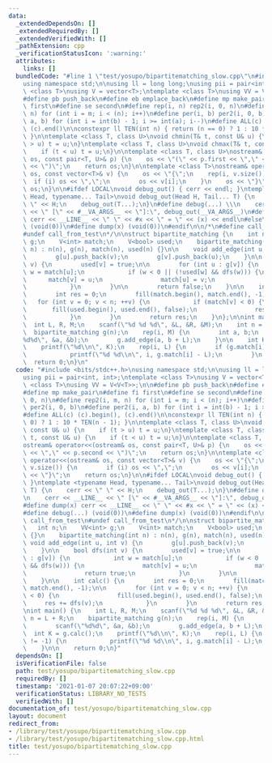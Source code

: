 ```yaml
---
data:
  _extendedDependsOn: []
  _extendedRequiredBy: []
  _extendedVerifiedWith: []
  _pathExtension: cpp
  _verificationStatusIcon: ':warning:'
  attributes:
    links: []
  bundledCode: "#line 1 \"test/yosupo/bipartitematching_slow.cpp\"\n#include <bits/stdc++.h>\n\
    using namespace std;\n\nusing ll = long long;\nusing pii = pair<int, int>;\ntemplate\
    \ <class T>\nusing V = vector<T>;\ntemplate <class T>\nusing VV = V<V<T>>;\n\n\
    #define pb push_back\n#define eb emplace_back\n#define mp make_pair\n#define fi\
    \ first\n#define se second\n#define rep(i, n) rep2(i, 0, n)\n#define rep2(i, m,\
    \ n) for (int i = m; i < (n); i++)\n#define per(i, b) per2(i, 0, b)\n#define per2(i,\
    \ a, b) for (int i = int(b) - 1; i >= int(a); i--)\n#define ALL(c) (c).begin(),\
    \ (c).end()\n\nconstexpr ll TEN(int n) { return (n == 0) ? 1 : 10 * TEN(n - 1);\
    \ }\n\ntemplate <class T, class U>\nvoid chmin(T& t, const U& u) {\n    if (t\
    \ > u) t = u;\n}\ntemplate <class T, class U>\nvoid chmax(T& t, const U& u) {\n\
    \    if (t < u) t = u;\n}\n\ntemplate <class T, class U>\nostream& operator<<(ostream&\
    \ os, const pair<T, U>& p) {\n    os << \"(\" << p.first << \",\" << p.second\
    \ << \")\";\n    return os;\n}\n\ntemplate <class T>\nostream& operator<<(ostream&\
    \ os, const vector<T>& v) {\n    os << \"{\";\n    rep(i, v.size()) {\n      \
    \  if (i) os << \",\";\n        os << v[i];\n    }\n    os << \"}\";\n    return\
    \ os;\n}\n\n#ifdef LOCAL\nvoid debug_out() { cerr << endl; }\ntemplate <typename\
    \ Head, typename... Tail>\nvoid debug_out(Head H, Tail... T) {\n    cerr << \"\
    \ \" << H;\n    debug_out(T...);\n}\n#define debug(...) \\\n    cerr << __LINE__\
    \ << \" [\" << #__VA_ARGS__ << \"]:\", debug_out(__VA_ARGS__)\n#define dump(x)\
    \ cerr << __LINE__ << \" \" << #x << \" = \" << (x) << endl\n#else\n#define debug(...)\
    \ (void(0))\n#define dump(x) (void(0))\n#endif\n\n/*\n#define call_from_test\n\
    #undef call_from_test\n*/\n\nstruct bipartite_matching {\n    int n;\n    VV<int>\
    \ g;\n    V<int> match;\n    V<bool> used;\n    bipartite_matching() {}\n    bipartite_matching(int\
    \ n) : n(n), g(n), match(n), used(n) {}\n\n    void add_edge(int u, int v) {\n\
    \        g[u].push_back(v);\n        g[v].push_back(u);\n    }\n\n    bool dfs(int\
    \ v) {\n        used[v] = true;\n\n        for (int u : g[v]) {\n            int\
    \ w = match[u];\n            if (w < 0 || (!used[w] && dfs(w))) {\n          \
    \      match[v] = u;\n                match[u] = v;\n                return true;\n\
    \            }\n        }\n\n        return false;\n    }\n\n    int calc() {\n\
    \        int res = 0;\n        fill(match.begin(), match.end(), -1);\n\n     \
    \   for (int v = 0; v < n; ++v) {\n            if (match[v] < 0) {\n         \
    \       fill(used.begin(), used.end(), false);\n                res += dfs(v);\n\
    \            }\n        }\n        return res;\n    }\n};\n\nint main() {\n  \
    \  int L, R, M;\n    scanf(\"%d %d %d\", &L, &R, &M);\n    int n = L + R;\n  \
    \  bipartite_matching g(n);\n    rep(i, M) {\n        int a, b;\n        scanf(\"\
    %d%d\", &a, &b);\n        g.add_edge(a, b + L);\n    }\n\n    int K = g.calc();\n\
    \    printf(\"%d\\n\", K);\n    rep(i, L) {\n        if (g.match[i] != -1) {\n\
    \            printf(\"%d %d\\n\", i, g.match[i] - L);\n        }\n    }\n\n  \
    \  return 0;\n}\n"
  code: "#include <bits/stdc++.h>\nusing namespace std;\n\nusing ll = long long;\n\
    using pii = pair<int, int>;\ntemplate <class T>\nusing V = vector<T>;\ntemplate\
    \ <class T>\nusing VV = V<V<T>>;\n\n#define pb push_back\n#define eb emplace_back\n\
    #define mp make_pair\n#define fi first\n#define se second\n#define rep(i, n) rep2(i,\
    \ 0, n)\n#define rep2(i, m, n) for (int i = m; i < (n); i++)\n#define per(i, b)\
    \ per2(i, 0, b)\n#define per2(i, a, b) for (int i = int(b) - 1; i >= int(a); i--)\n\
    #define ALL(c) (c).begin(), (c).end()\n\nconstexpr ll TEN(int n) { return (n ==\
    \ 0) ? 1 : 10 * TEN(n - 1); }\n\ntemplate <class T, class U>\nvoid chmin(T& t,\
    \ const U& u) {\n    if (t > u) t = u;\n}\ntemplate <class T, class U>\nvoid chmax(T&\
    \ t, const U& u) {\n    if (t < u) t = u;\n}\n\ntemplate <class T, class U>\n\
    ostream& operator<<(ostream& os, const pair<T, U>& p) {\n    os << \"(\" << p.first\
    \ << \",\" << p.second << \")\";\n    return os;\n}\n\ntemplate <class T>\nostream&\
    \ operator<<(ostream& os, const vector<T>& v) {\n    os << \"{\";\n    rep(i,\
    \ v.size()) {\n        if (i) os << \",\";\n        os << v[i];\n    }\n    os\
    \ << \"}\";\n    return os;\n}\n\n#ifdef LOCAL\nvoid debug_out() { cerr << endl;\
    \ }\ntemplate <typename Head, typename... Tail>\nvoid debug_out(Head H, Tail...\
    \ T) {\n    cerr << \" \" << H;\n    debug_out(T...);\n}\n#define debug(...) \\\
    \n    cerr << __LINE__ << \" [\" << #__VA_ARGS__ << \"]:\", debug_out(__VA_ARGS__)\n\
    #define dump(x) cerr << __LINE__ << \" \" << #x << \" = \" << (x) << endl\n#else\n\
    #define debug(...) (void(0))\n#define dump(x) (void(0))\n#endif\n\n/*\n#define\
    \ call_from_test\n#undef call_from_test\n*/\n\nstruct bipartite_matching {\n \
    \   int n;\n    VV<int> g;\n    V<int> match;\n    V<bool> used;\n    bipartite_matching()\
    \ {}\n    bipartite_matching(int n) : n(n), g(n), match(n), used(n) {}\n\n   \
    \ void add_edge(int u, int v) {\n        g[u].push_back(v);\n        g[v].push_back(u);\n\
    \    }\n\n    bool dfs(int v) {\n        used[v] = true;\n\n        for (int u\
    \ : g[v]) {\n            int w = match[u];\n            if (w < 0 || (!used[w]\
    \ && dfs(w))) {\n                match[v] = u;\n                match[u] = v;\n\
    \                return true;\n            }\n        }\n\n        return false;\n\
    \    }\n\n    int calc() {\n        int res = 0;\n        fill(match.begin(),\
    \ match.end(), -1);\n\n        for (int v = 0; v < n; ++v) {\n            if (match[v]\
    \ < 0) {\n                fill(used.begin(), used.end(), false);\n           \
    \     res += dfs(v);\n            }\n        }\n        return res;\n    }\n};\n\
    \nint main() {\n    int L, R, M;\n    scanf(\"%d %d %d\", &L, &R, &M);\n    int\
    \ n = L + R;\n    bipartite_matching g(n);\n    rep(i, M) {\n        int a, b;\n\
    \        scanf(\"%d%d\", &a, &b);\n        g.add_edge(a, b + L);\n    }\n\n  \
    \  int K = g.calc();\n    printf(\"%d\\n\", K);\n    rep(i, L) {\n        if (g.match[i]\
    \ != -1) {\n            printf(\"%d %d\\n\", i, g.match[i] - L);\n        }\n\
    \    }\n\n    return 0;\n}"
  dependsOn: []
  isVerificationFile: false
  path: test/yosupo/bipartitematching_slow.cpp
  requiredBy: []
  timestamp: '2021-01-07 20:07:22+09:00'
  verificationStatus: LIBRARY_NO_TESTS
  verifiedWith: []
documentation_of: test/yosupo/bipartitematching_slow.cpp
layout: document
redirect_from:
- /library/test/yosupo/bipartitematching_slow.cpp
- /library/test/yosupo/bipartitematching_slow.cpp.html
title: test/yosupo/bipartitematching_slow.cpp
---
```

